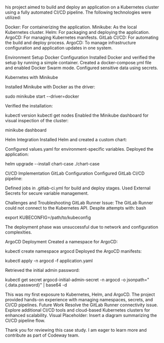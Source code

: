 his project aimed to build and deploy an application on a Kubernetes cluster using a fully automated CI/CD pipeline. The following technologies were utilized:

Docker: For containerizing the application. 
Minikube: As the local Kubernetes cluster. 
Helm: For packaging and deploying the application. ArgoCD: For managing Kubernetes manifests. 
GitLab CI/CD: For automating the build and deploy process. 
ArgoCD: To manage infrastructure configuration and application updates in one system.

Environment Setup Docker Configuration Installed Docker and verified the setup by running a simple container. 
Created a docker-compose.yml file and enabled Docker Swarm mode. 
Configured sensitive data using secrets.



Kubernetes with Minikube

Installed Minikube with Docker as the driver:

sudo minikube start --driver=docker

Verified the installation:

kubectl version kubectl get nodes Enabled the Minikube dashboard for visual inspection of the cluster:

minikube dashboard

Helm Integration Installed Helm and created a custom chart:



Configured values.yaml for environment-specific variables. Deployed the application:

helm upgrade --install chart-case ./chart-case

CI/CD Implementation GitLab Configuration Configured GitLab CI/CD pipeline:

Defined jobs in .gitlab-ci.yml for build and deploy stages. Used External Secrets for secure variable management.

Challenges and Troubleshooting GitLab Runner Issue: The GitLab Runner could not connect to the Kubernetes API. Despite attempts with: bash

export KUBECONFIG=/path/to/kubeconfig

The deployment phase was unsuccessful due to network and configuration complexities.

ArgoCD Deployment Created a namespace for ArgoCD:

kubectl create namespace argocd Deployed the ArgoCD manifests:

kubectl apply -n argocd -f application.yaml

Retrieved the initial admin password:

kubectl get secret argocd-initial-admin-secret -n argocd -o jsonpath="{.data.password}" | base64 -d

This was my first exposure to Kubernetes, Helm, and ArgoCD. The project provided hands-on experience with managing namespaces, secrets, and CI/CD pipelines. Future Work Resolve the GitLab Runner connectivity issue. Explore additional CI/CD tools and cloud-based Kubernetes clusters for enhanced scalability. Visual Placeholder: Insert a diagram summarizing the CI/CD pipeline flow.

Thank you for reviewing this case study. I am eager to learn more and contribute as part of Codeway team.
